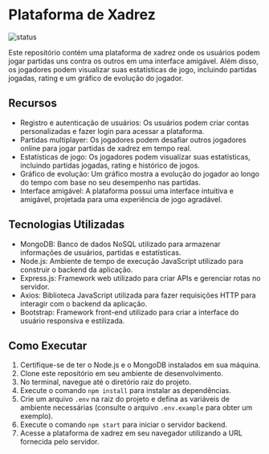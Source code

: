 # Plataforma de Xadrez

![status](https://img.shields.io/badge/Status-Em%20desenvolvimento-green)

Este repositório contém uma plataforma de xadrez onde os usuários podem jogar partidas uns contra os outros em uma interface amigável. Além disso, os jogadores podem visualizar suas estatísticas de jogo, incluindo partidas jogadas, rating e um gráfico de evolução do jogador.

## Recursos

- Registro e autenticação de usuários: Os usuários podem criar contas personalizadas e fazer login para acessar a plataforma.
- Partidas multiplayer: Os jogadores podem desafiar outros jogadores online para jogar partidas de xadrez em tempo real.
- Estatísticas de jogo: Os jogadores podem visualizar suas estatísticas, incluindo partidas jogadas, rating e histórico de jogos.
- Gráfico de evolução: Um gráfico mostra a evolução do jogador ao longo do tempo com base no seu desempenho nas partidas.
- Interface amigável: A plataforma possui uma interface intuitiva e amigável, projetada para uma experiência de jogo agradável.

## Tecnologias Utilizadas

- MongoDB: Banco de dados NoSQL utilizado para armazenar informações de usuários, partidas e estatísticas.
- Node.js: Ambiente de tempo de execução JavaScript utilizado para construir o backend da aplicação.
- Express.js: Framework web utilizado para criar APIs e gerenciar rotas no servidor.
- Axios: Biblioteca JavaScript utilizada para fazer requisições HTTP para interagir com o backend da aplicação.
- Bootstrap: Framework front-end utilizado para criar a interface do usuário responsiva e estilizada.

## Como Executar

1. Certifique-se de ter o Node.js e o MongoDB instalados em sua máquina.
2. Clone este repositório em seu ambiente de desenvolvimento.
3. No terminal, navegue até o diretório raiz do projeto.
4. Execute o comando `npm install` para instalar as dependências.
5. Crie um arquivo `.env` na raiz do projeto e defina as variáveis de ambiente necessárias (consulte o arquivo `.env.example` para obter um exemplo).
6. Execute o comando `npm start` para iniciar o servidor backend.
7. Acesse a plataforma de xadrez em seu navegador utilizando a URL fornecida pelo servidor.
